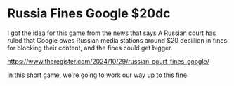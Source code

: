 # Russia Fines Google $20dc

I got the idea for this game from the news that says A Russian court has ruled that Google owes Russian media stations around $20 decillion in fines for blocking their content, and the fines could get bigger.

https://www.theregister.com/2024/10/29/russian_court_fines_google/

In this short game, we're going to work our way up to this fine
